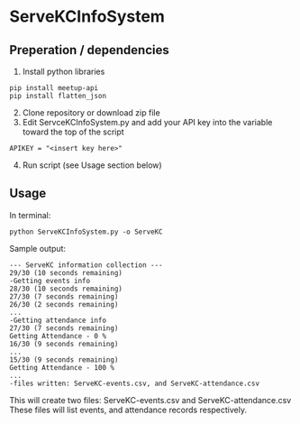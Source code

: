# ServeKCInfoSystem

## Preperation / dependencies
1. Install python libraries
```
pip install meetup-api
pip install flatten_json
```
2. Clone repository or download zip file
3. Edit ServceKCInfoSystem.py and add your API key into the variable toward the top of the script
```
APIKEY = "<insert key here>"
```
4. Run script (see Usage section below)

## Usage
In terminal:
```
python ServeKCInfoSystem.py -o ServeKC
```

Sample output:
```
--- ServeKC information collection ---
29/30 (10 seconds remaining)
-Getting events info
28/30 (10 seconds remaining)
27/30 (7 seconds remaining)
26/30 (2 seconds remaining)
...
-Getting attendance info
27/30 (7 seconds remaining)
Getting Attendance - 0 %
16/30 (9 seconds remaining)
...
15/30 (9 seconds remaining)
Getting Attendance - 100 %
...
-files written: ServeKC-events.csv, and ServeKC-attendance.csv
```

This will create two files: ServeKC-events.csv and ServeKC-attendance.csv
These files will list events, and attendance records respectively.
